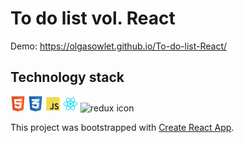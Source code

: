 # To do list vol. React

Demo: https://olgasowlet.github.io/To-do-list-React/

## Technology stack

![html icon](https://raw.githubusercontent.com/olgasowlet/currency-converter-react/master/src/images/html.png "HTML")
![css icon](https://raw.githubusercontent.com/olgasowlet/currency-converter-react/master/src/images/css.png "CSS")
![js icon](https://raw.githubusercontent.com/olgasowlet/currency-converter-react/master/src/images/js.png "JavaScript")
![react icon](https://github.com/olgasowlet/currency-converter-react/blob/master/src/images/react.png?raw=true "React")
![redux icon](https://i.ibb.co/kyXKvGK/iconfinder-redux-4691205.png "Redux")

This project was bootstrapped with [Create React App](https://github.com/facebook/create-react-app).






